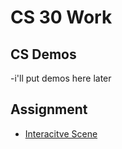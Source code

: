 # CS 30 Work

## CS Demos
-i'll put demos here later

## Assignment
- [Interacitve Scene](interactive-scene)


